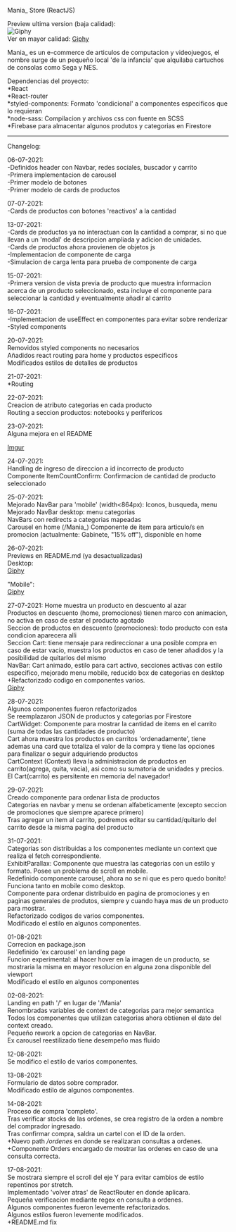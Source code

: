 Mania\_ Store (ReactJS)

Preview ultima version (baja calidad):  
![Giphy](https://media.giphy.com/media/LbmiZo8QHRvs2V5ZjH/giphy-downsized.gif)  
Ver en mayor calidad:
[Giphy](https://media.giphy.com/media/LbmiZo8QHRvs2V5ZjH/giphy.gif)  
  
  
Mania\_ es un e-commerce de articulos de computacion y videojuegos, el nombre surge de un pequeño local 'de la infancia' que alquilaba cartuchos de consolas como Sega y NES.

Dependencias del proyecto:  
*React  
*React-router  
*styled-components: Formato 'condicional' a componentes especificos que lo requieran  
*node-sass: Compilacion y archivos css con fuente en SCSS  
\*Firebase para almacentar algunos produtos y categorias en Firestore

---

Changelog:

06-07-2021:  
-Definidos header con Navbar, redes sociales, buscador y carrito  
-Primera implementacion de carousel  
-Primer modelo de botones  
-Primer modelo de cards de productos

07-07-2021:  
-Cards de productos con botones 'reactivos' a la cantidad

13-07-2021:  
-Cards de productos ya no interactuan con la cantidad a comprar, si no que llevan a un 'modal' de descripcion ampliada y adicion de unidades.  
-Cards de productos ahora provienen de objetos js  
-Implementacion de componente de carga  
-Simulacion de carga lenta para prueba de componente de carga

15-07-2021:  
-Primera version de vista previa de producto que muestra informacion acerca de un producto seleccionado, esta incluye el componente para seleccionar la cantidad y eventualmente añadir al carrito

16-07-2021:  
-Implementacion de useEffect en componentes para evitar sobre renderizar  
-Styled components

20-07-2021:  
Removidos styled components no necesarios  
Añadidos react routing para home y productos especificos  
Modificados estilos de detalles de productos

21-07-2021:  
\*Routing

22-07-2021:  
Creacion de atributo categorias en cada producto  
Routing a seccion productos: notebooks y perifericos

23-07-2021:  
Alguna mejora en el README

[Imgur](https://i.imgur.com/xZDDUKw.gif)

24-07-2021:  
Handling de ingreso de direccion a id incorrecto de producto  
Componente ItemCountConfirm: Confirmacion de cantidad de producto seleccionado

25-07-2021:  
Mejorado NavBar para 'mobile' (width<864px): Iconos, busqueda, menu  
Mejorado NavBar desktop: menu categorias  
NavBars con redirects a categorias mapeadas  
Carousel en home (/Mania\_)
Componente de item para articulo/s en promocion (actualmente: Gabinete, "15% off"), disponible en home

26-07-2021:  
Previews en README.md (ya desactualizadas)  
Desktop:  
[Giphy](https://media.giphy.com/media/35YgWly2BJWACycj7G/giphy.gif)

"Mobile":  
[Giphy](https://media.giphy.com/media/fWYOtZmN67YHghkVF1/giphy.gif)

27-07-2021:
Home muestra un producto en descuento al azar  
Productos en descuento (home, promociones) tienen marco con animacion, no activa en caso de estar el producto agotado  
Seccion de productos en descuento (promociones): todo producto con esta condicion aparecera alli  
Seccion Cart: tiene mensaje para redireccionar a una posible compra en caso de estar vacio, muestra los productos en caso de tener añadidos y la posibilidad de quitarlos del mismo  
NavBar: Cart animado, estilo para cart activo, secciones activas con estilo especifico, mejorado menu mobile, reducido box de categorias en desktop  
+Refactorizado codigo en componentes varios.  
[Giphy](https://media.giphy.com/media/zVQy7yn06jcmHMTRy0/giphy.gif)  
  
28-07-2021:  
Algunos componentes fueron refactorizados  
Se reemplazaron JSON de productos y categorias por Firestore  
CartWidget: Componente para mostrar la cantidad de items en el carrito (suma de todas las cantidades de producto)  
Cart ahora muestra los productos en carritos 'ordenadamente', tiene ademas una card que totaliza el valor de la compra y tiene las opciones para finalizar o seguir adquiriendo productos  
CartContext (Context) lleva la administracion de productos en carrito(agrega, quita, vacia), asi como su sumatoria de unidades y precios.  
El Cart(carrito) es persitente en memoria del navegador!

29-07-2021:  
Creado componente para ordenar lista de productos  
Categorias en navbar y menu se ordenan alfabeticamente (excepto seccion de promociones que siempre aparece primero)  
Tras agregar un item al carrito, podremos editar su cantidad/quitarlo del carrito desde la misma pagina del producto

31-07-2021:  
Categorias son distribuidas a los componentes mediante un context que realiza el fetch correspondiente.  
ExhibitParallax: Componente que muestra las categorias con un estilo y formato. Posee un problema de scroll en mobile.  
Redefinido componente carousel, ahora no se ni que es pero quedo bonito! Funciona tanto en mobile como desktop.  
Componente para ordenar distribuido en pagina de promociones y en paginas generales de produtos, siempre y cuando haya mas de un producto para mostrar.  
Refactorizado codigos de varios componentes.  
Modificado el estilo en algunos componentes.  

01-08-2021:  
Correcion en package.json  
Redefinido 'ex carousel' en landing page  
Funcion experimental: al hacer hover en la imagen de un producto, se mostraria la misma en mayor resolucion en alguna zona disponible del viewport  
Modificado el estilo en algunos componentes
  
02-08-2021:  
Landing en path '/' en lugar de '/Mania'  
Renombradas variables de context de categorias para mejor semantica  
Todos los componentes que utilizan categorias ahora obtienen el dato del context creado.  
Pequeño rework a opcion de categorias en NavBar.  
Ex carousel reestilizado tiene desempeño mas fluido  
  
12-08-2021:  
Se modifico el estilo de varios componentes.  
  
13-08-2021:  
Formulario de datos sobre comprador.  
Modificado estilo de algunos componentes.  
  
14-08-2021:  
Proceso de compra 'completo'.  
Tras verificar stocks de las ordenes, se crea registro de la orden a nombre del comprador ingresado.  
Tras confirmar compra, saldra un cartel con el ID de la orden.  
+Nuevo path _/ordenes_ en donde se realizaran consultas a ordenes.  
+Componente Orders encargado de mostrar las ordenes en caso de una consulta correcta.  
  
17-08-2021:  
Se mostrara siempre el scroll del eje Y para evitar cambios de estilo repentinos por stretch.  
Implementado 'volver atras' de ReactRouter en donde aplicara.  
Pequeña verificacion mediante regex en consulta a ordenes.  
Algunos componentes fueron levemente refactorizados.  
Algunos estilos fueron levemente modificados.  
+README.md fix